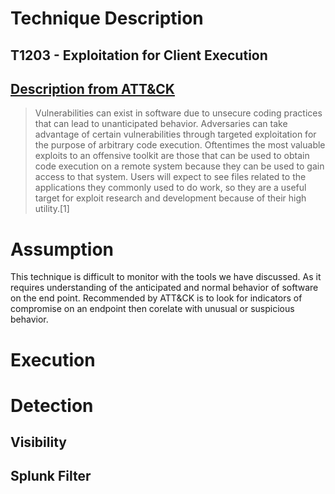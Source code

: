 # Technique Description

## T1203 - Exploitation for Client Execution 
## [Description from ATT&CK](https://attack.mitre.org/techniques/T1203/)
<blockquote>
Vulnerabilities can exist in software due to unsecure coding practices that can lead to unanticipated behavior. Adversaries can take advantage of certain vulnerabilities through targeted exploitation for the purpose of arbitrary code execution. Oftentimes the most valuable exploits to an offensive toolkit are those that can be used to obtain code execution on a remote system because they can be used to gain access to that system. Users will expect to see files related to the applications they commonly used to do work, so they are a useful target for exploit research and development because of their high utility.[1]
</blockquote>

# Assumption
This technique is difficult to monitor with the tools we have discussed. As it requires understanding of the anticipated and normal behavior of software on the end point. Recommended by ATT&CK is to look for indicators of compromise on an endpoint then corelate with unusual or suspicious behavior.

# Execution

# Detection

## Visibility

## Splunk Filter
